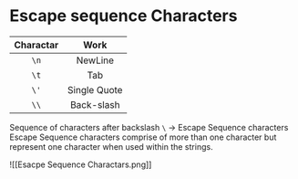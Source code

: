 # Escape sequence Characters

| Charactar | Work         |
| :---------: | :------------: |
|   `\n`    | NewLine      |
|   `\t`    | Tab          |
|   `\'`    | Single Quote |
|   `\\`    | Back-slash   |


Sequence of characters after backslash `\` → Escape Sequence characters
Escape Sequence characters comprise of more than one character but represent one character when used within the strings.

![[Esacpe Sequence Charactars.png]]
